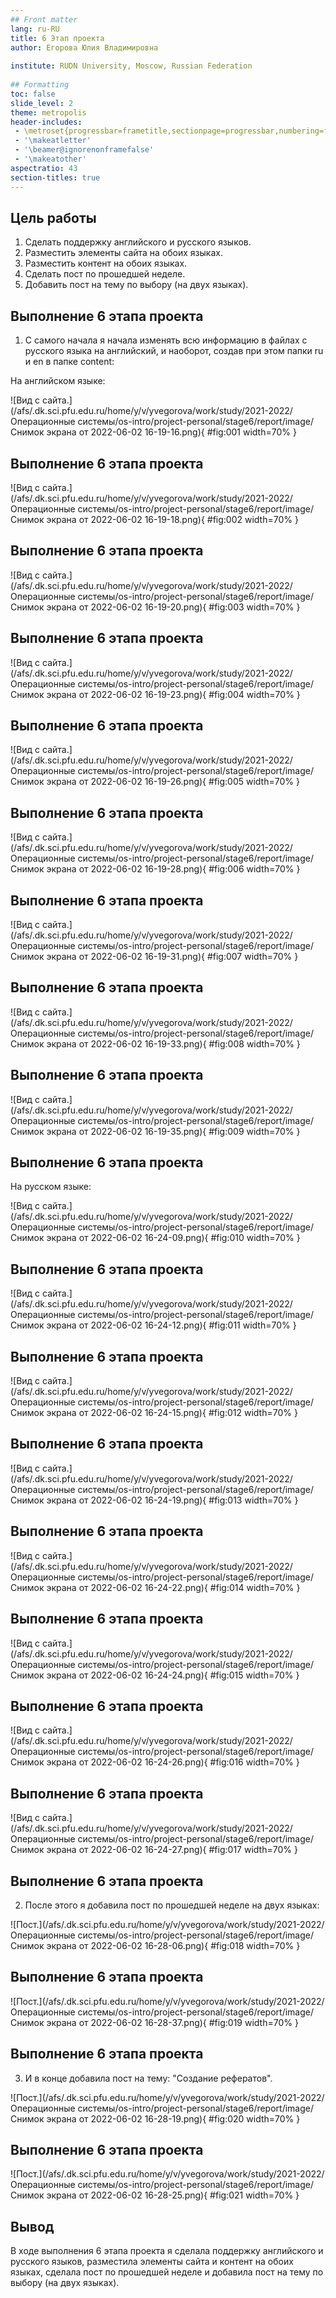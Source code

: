 ```yaml
---
## Front matter
lang: ru-RU
title: 6 Этап проекта 
author: Егорова Юлия Владимировна
	
institute: RUDN University, Moscow, Russian Federation
	
## Formatting
toc: false
slide_level: 2
theme: metropolis
header-includes: 
 - \metroset{progressbar=frametitle,sectionpage=progressbar,numbering=fraction}
 - '\makeatletter'
 - '\beamer@ignorenonframefalse'
 - '\makeatother'
aspectratio: 43
section-titles: true
---
```


## Цель работы

1. Сделать поддержку английского и русского языков.
2. Разместить элементы сайта на обоих языках.
3. Разместить контент на обоих языках.
4. Сделать пост по прошедшей неделе.
5. Добавить пост на тему по выбору (на двух языках).

## Выполнение 6 этапа проекта

1) С самого начала я начала изменять всю информацию в файлах с русского языка на английский, и наоборот, создав при этом папки ru  и en в папке content:

На английском языке:

![Вид с сайта.](/afs/.dk.sci.pfu.edu.ru/home/y/v/yvegorova/work/study/2021-2022/Операционные системы/os-intro/project-personal/stage6/report/image/Снимок экрана от 2022-06-02 16-19-16.png){ #fig:001 width=70% }

## Выполнение 6 этапа проекта

![Вид с сайта.](/afs/.dk.sci.pfu.edu.ru/home/y/v/yvegorova/work/study/2021-2022/Операционные системы/os-intro/project-personal/stage6/report/image/Снимок экрана от 2022-06-02 16-19-18.png){ #fig:002 width=70% }

## Выполнение 6 этапа проекта

![Вид с сайта.](/afs/.dk.sci.pfu.edu.ru/home/y/v/yvegorova/work/study/2021-2022/Операционные системы/os-intro/project-personal/stage6/report/image/Снимок экрана от 2022-06-02 16-19-20.png){ #fig:003 width=70% }

## Выполнение 6 этапа проекта

![Вид с сайта.](/afs/.dk.sci.pfu.edu.ru/home/y/v/yvegorova/work/study/2021-2022/Операционные системы/os-intro/project-personal/stage6/report/image/Снимок экрана от 2022-06-02 16-19-23.png){ #fig:004 width=70% }

## Выполнение 6 этапа проекта

![Вид с сайта.](/afs/.dk.sci.pfu.edu.ru/home/y/v/yvegorova/work/study/2021-2022/Операционные системы/os-intro/project-personal/stage6/report/image/Снимок экрана от 2022-06-02 16-19-26.png){ #fig:005 width=70% }

## Выполнение 6 этапа проекта

![Вид с сайта.](/afs/.dk.sci.pfu.edu.ru/home/y/v/yvegorova/work/study/2021-2022/Операционные системы/os-intro/project-personal/stage6/report/image/Снимок экрана от 2022-06-02 16-19-28.png){ #fig:006 width=70% }

## Выполнение 6 этапа проекта

![Вид с сайта.](/afs/.dk.sci.pfu.edu.ru/home/y/v/yvegorova/work/study/2021-2022/Операционные системы/os-intro/project-personal/stage6/report/image/Снимок экрана от 2022-06-02 16-19-31.png){ #fig:007 width=70% }

## Выполнение 6 этапа проекта

![Вид с сайта.](/afs/.dk.sci.pfu.edu.ru/home/y/v/yvegorova/work/study/2021-2022/Операционные системы/os-intro/project-personal/stage6/report/image/Снимок экрана от 2022-06-02 16-19-33.png){ #fig:008 width=70% }

## Выполнение 6 этапа проекта

![Вид с сайта.](/afs/.dk.sci.pfu.edu.ru/home/y/v/yvegorova/work/study/2021-2022/Операционные системы/os-intro/project-personal/stage6/report/image/Снимок экрана от 2022-06-02 16-19-35.png){ #fig:009 width=70% }

## Выполнение 6 этапа проекта

На русском языке:

![Вид с сайта.](/afs/.dk.sci.pfu.edu.ru/home/y/v/yvegorova/work/study/2021-2022/Операционные системы/os-intro/project-personal/stage6/report/image/Снимок экрана от 2022-06-02 16-24-09.png){ #fig:010 width=70% }

## Выполнение 6 этапа проекта

![Вид с сайта.](/afs/.dk.sci.pfu.edu.ru/home/y/v/yvegorova/work/study/2021-2022/Операционные системы/os-intro/project-personal/stage6/report/image/Снимок экрана от 2022-06-02 16-24-12.png){ #fig:011 width=70% }

## Выполнение 6 этапа проекта

![Вид с сайта.](/afs/.dk.sci.pfu.edu.ru/home/y/v/yvegorova/work/study/2021-2022/Операционные системы/os-intro/project-personal/stage6/report/image/Снимок экрана от 2022-06-02 16-24-15.png){ #fig:012 width=70% }

## Выполнение 6 этапа проекта

![Вид с сайта.](/afs/.dk.sci.pfu.edu.ru/home/y/v/yvegorova/work/study/2021-2022/Операционные системы/os-intro/project-personal/stage6/report/image/Снимок экрана от 2022-06-02 16-24-19.png){ #fig:013 width=70% }

## Выполнение 6 этапа проекта

![Вид с сайта.](/afs/.dk.sci.pfu.edu.ru/home/y/v/yvegorova/work/study/2021-2022/Операционные системы/os-intro/project-personal/stage6/report/image/Снимок экрана от 2022-06-02 16-24-22.png){ #fig:014 width=70% }

## Выполнение 6 этапа проекта

![Вид с сайта.](/afs/.dk.sci.pfu.edu.ru/home/y/v/yvegorova/work/study/2021-2022/Операционные системы/os-intro/project-personal/stage6/report/image/Снимок экрана от 2022-06-02 16-24-24.png){ #fig:015 width=70% }

## Выполнение 6 этапа проекта

![Вид с сайта.](/afs/.dk.sci.pfu.edu.ru/home/y/v/yvegorova/work/study/2021-2022/Операционные системы/os-intro/project-personal/stage6/report/image/Снимок экрана от 2022-06-02 16-24-26.png){ #fig:016 width=70% }

## Выполнение 6 этапа проекта

![Вид с сайта.](/afs/.dk.sci.pfu.edu.ru/home/y/v/yvegorova/work/study/2021-2022/Операционные системы/os-intro/project-personal/stage6/report/image/Снимок экрана от 2022-06-02 16-24-27.png){ #fig:017 width=70% }

## Выполнение 6 этапа проекта

2) После этого я добавила пост по прошедшей неделе на двух языках:

![Пост.](/afs/.dk.sci.pfu.edu.ru/home/y/v/yvegorova/work/study/2021-2022/Операционные системы/os-intro/project-personal/stage6/report/image/Снимок экрана от 2022-06-02 16-28-06.png){ #fig:018 width=70% }

## Выполнение 6 этапа проекта

![Пост.](/afs/.dk.sci.pfu.edu.ru/home/y/v/yvegorova/work/study/2021-2022/Операционные системы/os-intro/project-personal/stage6/report/image/Снимок экрана от 2022-06-02 16-28-37.png){ #fig:019 width=70% }

## Выполнение 6 этапа проекта

3) И в конце добавила пост на тему: "Создание рефератов".

![Пост.](/afs/.dk.sci.pfu.edu.ru/home/y/v/yvegorova/work/study/2021-2022/Операционные системы/os-intro/project-personal/stage6/report/image/Снимок экрана от 2022-06-02 16-28-19.png){ #fig:020 width=70% }

## Выполнение 6 этапа проекта

![Пост.](/afs/.dk.sci.pfu.edu.ru/home/y/v/yvegorova/work/study/2021-2022/Операционные системы/os-intro/project-personal/stage6/report/image/Снимок экрана от 2022-06-02 16-28-25.png){ #fig:021 width=70% }

## Вывод

В ходе выполнения 6 этапа проекта я сделала поддержку английского и русского языков, разместила элементы сайта и контент на обоих языках, сделала пост по прошедшей неделе и добавила пост на тему по выбору (на двух языках).
